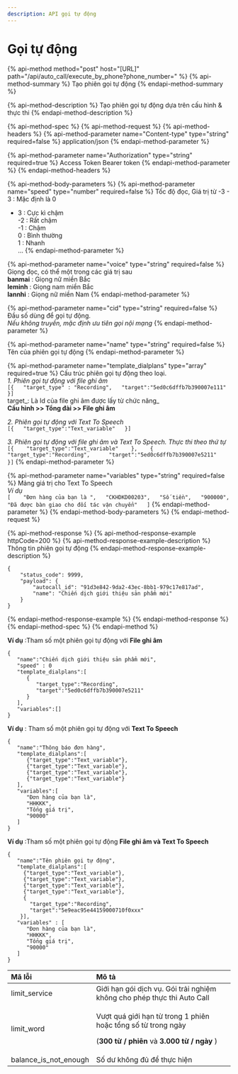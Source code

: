 ```yaml
---
description: API gọi tự động
---
```


# Gọi tự động

{% api-method method="post" host="\[URL\]" path="/api/auto\_call/execute\_by\_phone?phone\_number=" %}
{% api-method-summary %}
Tạo phiên gọi tự động
{% endapi-method-summary %}

{% api-method-description %}
Tạo phiên gọi tự động dựa trên cấu hình & thực thi
{% endapi-method-description %}

{% api-method-spec %}
{% api-method-request %}
{% api-method-headers %}
{% api-method-parameter name="Content-type" type="string" required=false %}
application/json
{% endapi-method-parameter %}

{% api-method-parameter name="Authorization" type="string" required=true %}
Access Token Bearer token
{% endapi-method-parameter %}
{% endapi-method-headers %}

{% api-method-body-parameters %}
{% api-method-parameter name="speed" type="number" required=false %}
Tốc độ đọc, Giá trị từ  -3 - 3 : Mặc định là 0  
- 3 : Cực kì chậm  
-2 : Rất chậm  
-1 : Chậm  
0 : Bình thường  
1 : Nhanh  
...
{% endapi-method-parameter %}

{% api-method-parameter name="voice" type="string" required=false %}
Giọng đọc, có thể một trong các giá trị sau  
**banmai** : Giọng nữ miền Bắc  
**leminh** : Giọng nam miền Bắc  
**lannhi** : Giọng nữ miền Nam
{% endapi-method-parameter %}

{% api-method-parameter name="cid" type="string" required=false %}
Đầu số dùng để gọi tự động.   
_Nếu không truyền, mặc định ưu tiên gọi nội mạng_
{% endapi-method-parameter %}

{% api-method-parameter name="name" type="string" required=false %}
Tên của phiên gọi tự động
{% endapi-method-parameter %}

{% api-method-parameter name="template\_dialplans" type="array" required=true %}
Cấu trúc phiên gọi tự động theo loại.   
_1. Phiên gọi tự động với file ghi âm_  
`[{  
  "target_type" : "Recording",  
  "target":"5ed0c6dffb7b390007e111"  
}]`  
target_: Là Id của file ghi âm được lấy từ  chức năng_  
**Cấu hình &gt;&gt; Tổng đài &gt;&gt; File ghi âm**  
  
_2. Phiên gọi tự động  với Text To Speech_  
`[{  
   "target_type":"Text_variable"  
}]`  
  
_3. Phiên gọi tự động với file ghi âm và Text To Speech. Thực thi theo thứ tự_   
`[{   
   "target_type":"Text_variable"   
 },   
 {   
    "target_type":"Recording",     
    "target":"5ed0c6dffb7b390007e5211"   
 }]`
{% endapi-method-parameter %}

{% api-method-parameter name="variables" type="string" required=false %}
Mảng giá trị cho Text To Speech  
_Ví dụ_   
`[   
 "Đơn hàng của bạn là ",  
 "CKHDKD00203",  
 "Số tiền",  
 "900000",  
 "Đã được bàn giao cho đối tác vận chuyển"  
]`
{% endapi-method-parameter %}
{% endapi-method-body-parameters %}
{% endapi-method-request %}

{% api-method-response %}
{% api-method-response-example httpCode=200 %}
{% api-method-response-example-description %}
Thông tin phiên gọi tự động
{% endapi-method-response-example-description %}

```
{
    "status_code": 9999,
    "payload": {
        "autocall_id": "91d3e842-9da2-43ec-8bb1-979c17e817ad",
        "name": "Chiến dịch giới thiệu sản phẩm mới"
    }
}
```
{% endapi-method-response-example %}
{% endapi-method-response %}
{% endapi-method-spec %}
{% endapi-method %}

**Ví dụ** :Tham số một phiên gọi tự động với **File ghi âm**

```text
{
   "name":"Chiến dịch giới thiệu sản phẩm mới",
   "speed" : 0
   "template_dialplans":[
      {
         "target_type":"Recording",
         "target":"5ed0c6dffb7b390007e5211"
      }
   ],
   "variables":[]
}
```

**Ví dụ** : Tham số một phiên gọi tự động với **Text To Speech**

```text
{
   "name":"Thông báo đơn hàng",
   "template_dialplans":[
      {"target_type":"Text_variable"},
      {"target_type":"Text_variable"},
      {"target_type":"Text_variable"},
      {"target_type":"Text_variable"}
   ],
   "variables":[
      "Đơn hàng của bạn là",
      "HHKKK",
      "Tổng giá trị",
      "90000"
   ]
}
```

**Ví dụ** :Tham số một phiên gọi tự động **File ghi âm và Text To Speech** 

```text
{
   "name":"Tên phiên gọi tự động",
   "template_dialplans":[
     {"target_type":"Text_variable"},
     {"target_type":"Text_variable"},
     {"target_type":"Text_variable"},
     {"target_type":"Text_variable"},
     { 
       "target_type":"Recording",   
       "target":"5e9eac95e44159000710f0xxx" 
    }],
   "variables" : [
      "Đơn hàng của bạn là",
      "HHKKK",
      "Tổng giá trị",
      "90000"
   ]
}
```

<table>
  <thead>
    <tr>
      <th style="text-align:left">M&#xE3; l&#x1ED7;i</th>
      <th style="text-align:left">M&#xF4; t&#x1EA3;</th>
    </tr>
  </thead>
  <tbody>
    <tr>
      <td style="text-align:left">limit_service</td>
      <td style="text-align:left">Gi&#x1EDB;i h&#x1EA1;n g&#xF3;i d&#x1ECB;ch v&#x1EE5;. G&#xF3;i tr&#x1EA3;i
        nghi&#x1EC7;m kh&#xF4;ng cho ph&#xE9;p th&#x1EF1;c thi Auto Call</td>
    </tr>
    <tr>
      <td style="text-align:left">limit_word</td>
      <td style="text-align:left">
        <p>V&#x1B0;&#x1EE3;t qu&#xE1; gi&#x1EDB;i h&#x1EA1;n t&#x1EEB; trong 1 phi&#xEA;n
          ho&#x1EB7;c t&#x1ED5;ng s&#x1ED1; t&#x1EEB; trong ng&#xE0;y</p>
        <p>(<b>300 t&#x1EEB; / phi&#xEA;n</b> v&#xE0; <b>3.000 t&#x1EEB; / ng&#xE0;y</b> )</p>
      </td>
    </tr>
    <tr>
      <td style="text-align:left">balance_is_not_enough</td>
      <td style="text-align:left">S&#x1ED1; d&#x1B0; kh&#xF4;ng &#x111;&#x1EE7; &#x111;&#x1EC3; th&#x1EF1;c
        hi&#x1EC7;n</td>
    </tr>
  </tbody>
</table>



